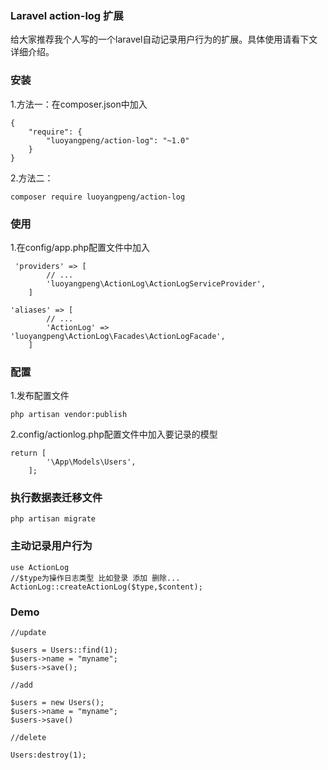 ### Laravel action-log 扩展

给大家推荐我个人写的一个laravel自动记录用户行为的扩展。具体使用请看下文详细介绍。

### 安装

1.方法一：在composer.json中加入

```
{
    "require": {
        "luoyangpeng/action-log": "~1.0"
    }
}
```

2.方法二：

```
composer require luoyangpeng/action-log 
```

### 使用

1.在config/app.php配置文件中加入

```
 'providers' => [
        // ...
        'luoyangpeng\ActionLog\ActionLogServiceProvider',
    ]

'aliases' => [
        // ...
        'ActionLog' => 'luoyangpeng\ActionLog\Facades\ActionLogFacade',
    ]
```

### 配置

1.发布配置文件

```
php artisan vendor:publish
```

2.config/actionlog.php配置文件中加入要记录的模型

```
return [
        '\App\Models\Users',
    ];
```

### 执行数据表迁移文件

```
php artisan migrate
```

### 主动记录用户行为

```
use ActionLog
//$type为操作日志类型 比如登录 添加 删除...
ActionLog::createActionLog($type,$content);
```

### Demo

```
//update

$users = Users::find(1);
$users->name = "myname";
$users->save();

//add

$users = new Users();
$users->name = "myname";
$users->save()

//delete

Users:destroy(1);
```